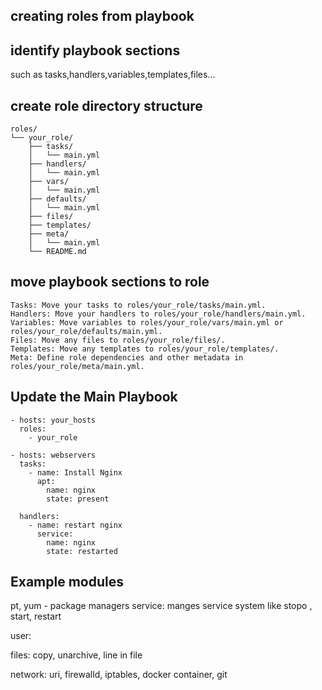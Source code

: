 ## creating roles from playbook

## identify playbook sections
such as tasks,handlers,variables,templates,files...
## create role directory structure
```
roles/
└── your_role/
    ├── tasks/
    │   └── main.yml
    ├── handlers/
    │   └── main.yml
    ├── vars/
    │   └── main.yml
    ├── defaults/
    │   └── main.yml
    ├── files/
    ├── templates/
    ├── meta/
    │   └── main.yml
    └── README.md
```
## move playbook sections to role
```
Tasks: Move your tasks to roles/your_role/tasks/main.yml.
Handlers: Move your handlers to roles/your_role/handlers/main.yml.
Variables: Move variables to roles/your_role/vars/main.yml or roles/your_role/defaults/main.yml.
Files: Move any files to roles/your_role/files/.
Templates: Move any templates to roles/your_role/templates/.
Meta: Define role dependencies and other metadata in roles/your_role/meta/main.yml.
```
## Update the Main Playbook
```
- hosts: your_hosts
  roles:
    - your_role
```

```
- hosts: webservers
  tasks:
    - name: Install Nginx
      apt:
        name: nginx
        state: present

  handlers:
    - name: restart nginx
      service:
        name: nginx
        state: restarted
```

## Example modules

pt, yum - package managers
service: manges service system like stopo , start, restart

user: 

files: copy, unarchive, line in file

network: uri, firewalld, iptables, docker container, git




